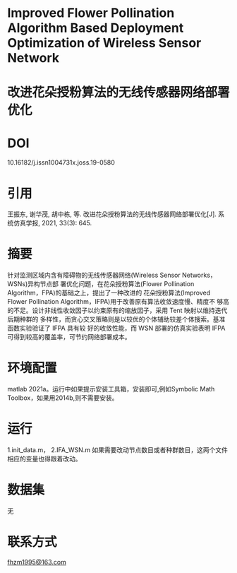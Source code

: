 # Improved Flower Pollination Algorithm Based Deployment Optimization of Wireless Sensor Network
# 改进花朵授粉算法的无线传感器网络部署优化
# DOI
10.16182/j.issn1004731x.joss.19-0580
# 引用
王振东, 谢华茂, 胡中栋, 等. 改进花朵授粉算法的无线传感器网络部署优化[J]. 系统仿真学报, 2021, 33(3): 645.
# 摘要
针对监测区域内含有障碍物的无线传感器网络(Wireless Sensor Networks，WSNs)异构节点部 署优化问题，在花朵授粉算法(Flower Pollination Algorithm，FPA)的基础之上，提出了一种改进的 花朵授粉算法(Improved Flower Pollination Algorithm，IFPA)用于改善原有算法收敛速度慢、精度不 够高的不足。设计非线性收敛因子以约束原有的缩放因子，采用 Tent 映射以维持迭代后期种群的 多样性，而贪心交叉策略则是以较优的个体辅助较差个体搜索。基准函数实验验证了 IFPA 具有较 好的收敛性能，而 WSN 部署的仿真实验表明 IFPA 可得到较高的覆盖率，可节约网络部署成本。
# 环境配置
matlab 2021a。运行中如果提示安装工具箱，安装即可,例如Symbolic Math Toolbox，如果用2014b,则不需要安装。
# 运行
1.init_data.m，
2.IFA_WSN.m  如果需要改动节点数目或者种群数目，这两个文件相应的变量也得跟着改动。
# 数据集
无
# 联系方式
fhzm1995@163.com

